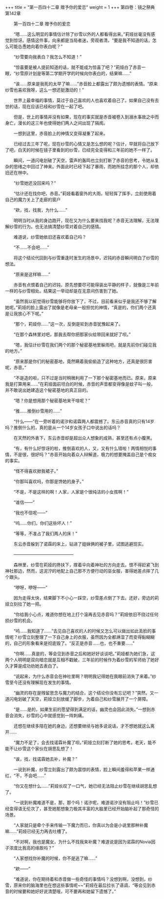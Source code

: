 +++
title = "第一百四十二章 赠予你的爱恋"
weight = 1
+++
第四卷：镜之祭典 第142章

　　第一百四十二章 赠予你的爱恋

　　“嗯……这么明显的事情估计除了纱雪以外的人都看得出来。”莉娅丝毫没有感觉到惊讶。感情这件事，向来都是当局者迷，旁观者清，“要是我不知道的话，怎么可能怂恿她向着你表白呢？”

　　“纱雪要向我表白？我怎么不知道！”

　　“惊喜要是被人提前知道的话，就不能成为惊喜了吧？”莉娅白了赤音一眼，“纱雪原计划是等第二学期开学的时候向你表白的，结果嘛……”

　　“诶……原来是我死的太早了嘛……”赤音脸上都露出了颇为遗憾的表情。“原来纱雪也喜欢我呀，这么一想还挺激动的！”

　　世界上最幸福的事情，莫过于自己喜欢的人也喜欢着自己了。如果自己没有去世的话，现在应该已经和纱雪在一起了吧。

　　但是，世上的事情并没有如果，现在的事实就是赤音被卷入到溺水事故之中而身亡，漫长的这三年也使得她们两人之间出现了隔阂。

　　一想到这里，赤音脸上的神情又变得凝重了起来。

　　已经过去三年了呢，现在纱雪的心情又是怎么想的呢？估计，早就将自己放下了吧，白天的时候在镜子里看到的纱雪，已经完全变得和三年前的她不一样了。

　　瞬间，一道闪电划破了天空，雷声的轰鸣也立刻打断了赤音的思考，令她从复杂的思绪之中回过了神来。外面此时已经下起了暴雨，而她所挂念的那个人，却依旧还在林中。

　　“纱雪她还没回来吗？”

　　“估计还在找你吧，赤音。”莉娅看着窗外的大雨，轻轻挥了挥手，立刻使用着自己的魔力关上了走廊的窗户

　　“欸，找，找我，为什么……”

　　明明当时从我的身边跑开，现在又为什么要来找我呢？赤音无法理解，无法理解纱雪的行为。也无法搞清楚纱雪对着自己的感情。

　　难道说，纱雪她依旧还喜欢着自己吗？

　　“不……不会吧……”

　　将这个结论代回到与纱雪重逢时发生的场景中，迟钝的赤音瞬间明白了纱雪的想法。

　　“原来是这样嘛……”

　　赤音有点恨着自己的迟钝，原先想要尽可能得装出平静的样子，就像是三年前一样的与纱雪相处。结果这一举动却是在无意间伤害到了她。

　　“虽然我以前觉得纱雪能够将你放下了，不过，目前看来似乎是我还不够了解她呢。”莉娅的脸上露出了就像是老母亲一般担忧的神情，“真是的，你们两个还真是让我放心不下呢。”

　　“那个，莉娅你……”这一次，反倒是轮到赤音犹豫起来了。

　　“在那个森林里对吧，那我去帮你把那家伙给带回来就好了呗。”

　　“嗯，我估计纱雪在我们两个的那个秘密基地里躲雨吧，就是先前你们碰见我的地方。”

　　“原来那是你们的秘密基地，竟然瞒着我偷偷造了这种地方，还真是很厉害呢，赤音。”

　　“不是造的啦，只不过是当时稍微利用了一下那个秘密基地而已。原来，原来我是打算用来……”在莉娅面前坦白的时候，赤音的声音都变得像是蚊子叫一般，并不敢说出她建造这个秘密基地的真正目的。

　　“嗯？你是想用那个秘密基地来干啥呢？”

　　“推……推倒纱雪用的……”

　　“什么——”在一旁听着的诺汐和诺霖两人都震撼了。东云赤音真的只有14岁吗？推倒什么的，真的是从一个14岁女孩子口中说出的话吗？

　　在天然的外表下，东云赤音却是超出众人想象的成熟，甚至还有点小腹黑。

　　“有，有什么好惊讶的啦，推倒喜欢的人，又，又有什么错啦！两情相悦的事情，不是很，很好吗？”赤音开始向着众人辩解道，极力的想要掩盖自己是个痴女的事实。

　　“怪不得喜欢掀我裙子。”

　　“你那叫喜欢吗，你那是馋她的身子。”

　　“不是，不是这样的啊！人家，人家是个很纯洁的小女孩啊！”

　　“谁信——”

　　“我也不信呢——”

　　“呜……你们，你们这些坏人！”

　　“等等，不准占了我们两人的床！”

　　东云赤音躲到了诺霖的床上，钻进了姐妹俩的被子里，试图逃避现实。

　　——————————————

　　森林里，纱雪在莉娅的搀扶下，撑着伞向着神社的方向走去。恨不得赶紧飞到神社那边，然而，这泥泞的地配上自己那不方便行动的巫女服，害得她差点摔了几个跟头。

　　“咿呀，咿呀——”

　　因为走得太快，结果脚下不小心一踩空，纱雪差点倒了下去。还好，旁边的莉娅立刻拉了她一把。

　　“你给我小心点，难道你想在地上打个滚再去见赤音吗？”莉娅依旧不绕过任何损纱雪的机会。

　　“呜……我知道了……”去见自己喜欢的人的时候又怎么可以做出如此丢脸的事情呢？纱雪立刻整理了一下自己身上的衣服，虽然因为全都淋湿了而变得黏糊糊的，自己的形象看来是彻底毁了。“反正是赤音……也，也不重要……”

　　“你啊……真是的，等会见到赤音之后和她好好谈谈吧。”莉娅都为她们急，这两个人明明是双向暗恋就是互相不戳破，三年前的时候作为着纱雪的军师劝了她好久才算是成功劝她去表白了。

　　“说起来，为什么赤音会在神社里啊？明明我记得她在我眼前消失了来着。”纱雪至今还没有理解现在发生的事情。

　　“幽灵的存在是残留思念与魔力的结合，这个结论你没有忘记吧？”突然，又一道闪电划破了天空，莉娅立刻放缓了脚步，为着自己和纱雪展开了一个屏障。

　　“是……是的，如果生前的愿望得到满足的话，幽灵也会因此消失。”一想到赤音会消失，纱雪的心中就感觉到一阵刺痛。

　　还想在继续多陪在她的身边，还想要继续与她多说说话，才不想她就这么离开……

　　“魔力不足了，会去找诺霖补魔了呗。”莉娅立刻打断了她的思考。老天，能不能不让纱雪这个家伙在胡思乱想了！

　　“诶，找，找诺霖她去补，补魔？”

　　一说到补魔，纱雪立刻露出了颇为震惊的表情，脸上瞬间羞得和苹果一样通红，“不，不会吧……”

　　“你又在想什么……”莉娅长叹了一口气，她已经无法阻止纱雪在继续胡思乱想了。

　　“一说到补魔难道不是，那，那个吗！诺汐呢，难道诺汐没有阻止吗！”纱雪已经变得语无伦次了，甚至她那想象力极其丰富的大脑里已经开始脑补起了那奇怪的场景。

　　“人家就只是牵个手来传输一下魔力而已，你真以为会是小说里那种补魔嘛……”莉娅已经无力再去吐槽了。

　　“不对啊，我也是魔女，为什么不找我来补魔？难道说是因为诺霖的Novia因子浓度比我高的缘故吗？”

　　“人家想找你补魔的时候，你不是逃了嘛……”

　　“欸——”

　　“难道说，你在期待着和赤音做一些奇怪的事情吗？没想到啊，没想到，纱雪，原来你的脑海里也在想这些事情呢~~”莉娅在最后拉长了语调，“等会见到赤音的时候要和她好好说清楚哦，可不要再和她留下遗憾了。”

　　

　　

　　

　　


